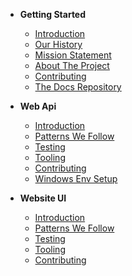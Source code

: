 * **Getting Started**
    * [Introduction](home/README.md)
    * [Our History](home/HISTORY.md)
    * [Mission Statement](home/MISSION.md)
    * [About The Project](home/ABOUT.md)    
    * [Contributing](home/CONTRIBUTING.md)
    * [The Docs Repository](DOCSREPO.md)
    
* **Web Api**
    * [Introduction](web-api/README.md)
    * [Patterns We Follow](web-api/PATTERNS.md)
    * [Testing](web-api/TESTS.md)
    * [Tooling](web-api/TOOLS.md)
    * [Contributing](web-api/CONTRIBUTING.md)
    * [Windows Env Setup](web-api/windows/README.md)
      
* **Website UI**
    * [Introduction](website-ui/README.md)
    * [Patterns We Follow](website-ui/PATTERNS.md)
    * [Testing](website-ui/TESTS.md)
    * [Tooling](website-ui/TOOLS.md)
    * [Contributing](website-ui/CONTRIBUTING.md)
